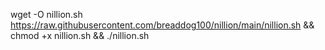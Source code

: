 wget -O nillion.sh https://raw.githubusercontent.com/breaddog100/nillion/main/nillion.sh && chmod +x nillion.sh && ./nillion.sh